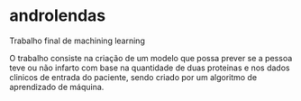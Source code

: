 # androlendas
Trabalho final de machining learning

O trabalho consiste na criação de um modelo que possa prever se a pessoa teve ou não infarto com base na quantidade de duas proteinas e nos dados clinicos de 
entrada do paciente, sendo criado por um algoritmo de aprendizado de máquina.
